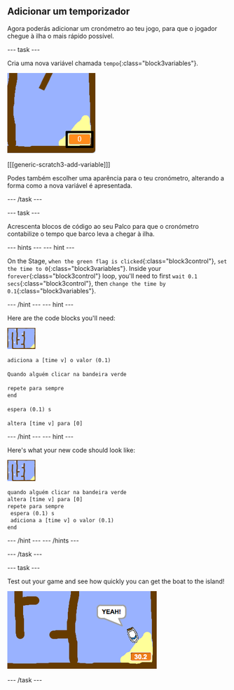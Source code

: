 ## Adicionar um temporizador

Agora poderás adicionar um cronómetro ao teu jogo, para que o jogador chegue à ilha o mais rápido possível.

\--- task \---

Cria uma nova variável chamada `tempo`{:class="block3variables"}.

![captura de ecrã](images/boat-variable-annotated.png)

[[[generic-scratch3-add-variable]]]

Podes também escolher uma aparência para o teu cronómetro, alterando a forma como a nova variável é apresentada.

\--- /task \---

\--- task \---

Acrescenta blocos de código ao seu Palco para que o cronómetro contabilize o tempo que barco leva a chegar à ilha.

\--- hints \--- \--- hint \---

On the Stage, `when the green flag is clicked`{:class="block3control"}, `set the time to 0`{:class="block3variables"}. Inside your `forever`{:class="block3control"} loop, you'll need to first `wait 0.1 secs`{:class="block3control"}, then `change the time by 0.1`{:class="block3variables"}.

\--- /hint \--- \--- hint \---

Here are the code blocks you'll need:

![stage](images/stage.png)

```blocks3
adiciona a [time v] o valor (0.1)

Quando alguém clicar na bandeira verde

repete para sempre
end

espera (0.1) s

altera [time v] para [0]
```

\--- /hint \--- \--- hint \---

Here's what your new code should look like:

![stage](images/stage.png)

```blocks3
quando alguém clicar na bandeira verde
altera [time v] para [0]
repete para sempre 
 espera (0.1) s
 adiciona a [time v] o valor (0.1)
end
```

\--- /hint \--- \--- /hints \---

\--- /task \---

\--- task \---

Test out your game and see how quickly you can get the boat to the island!

![screenshot](images/boat-variable-test.png)

\--- /task \---